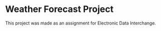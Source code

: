 # Weather Forecast Project

This project was made as an assignment for Electronic Data Interchange.
